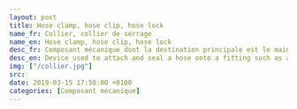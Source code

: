 ```yaml
---
layout: post
title: Hose clamp, hose clip, hose lock
name_fr: Collier, collier de serrage
name_en: Hose clamp, hose clip, hose lock
desc_fr: Composant mécanique dont la destination principale est le maintien en position d'un tuyau souple ou durite (flexible) sur un tube (rigide) par emmanchement du tube dans le tuyau. En fournissant une pression de serrage radiale uniformément répartie, il garantit l'étanchéité de la jointure ainsi formée.
desc_en: Device used to attach and seal a hose onto a fitting such as a barb or nipple.
img: ["/collier.jpg"]
src: 
date: 2019-03-15 17:58:00 +0100
categories: [Composant mécanique]
---
```

